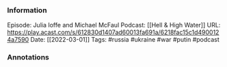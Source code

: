 ### Information

Episode: Julia Ioffe and Michael McFaul
Podcast: [[Hell & High Water]]
URL: https://play.acast.com/s/612830d1407ad60013fa691a/6218fac15c1d4900124a7590
Date: [[2022-03-01]]
Tags: #russia #ukraine #war #putin 
#podcast


### Annotations

